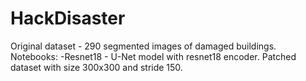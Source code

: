 # HackDisaster
Original dataset - 290 segmented images of damaged buildings. 
Notebooks:
-Resnet18 - U-Net model with resnet18 encoder. Patched dataset with size 300x300 and stride 150.
